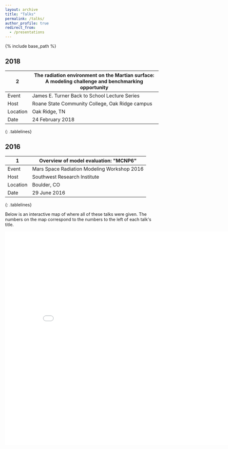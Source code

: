 ```yaml
---
layout: archive
title: "Talks"
permalink: /talks/
author_profile: true
redirect_from:
  - /presentations
---
```


{% include base_path %}

<style>
.tablelines table, .tablelines td, .tablelines th {
        border: 1px solid black;
        }
</style>

<!-- [Click to view a map of all of the talks I have given.](http://lindt8.github.io/talkmap.html) -->


2018
------

| 2        | The radiation environment on the Martian surface: </br>A modeling challenge and benchmarking opportunity |
|----------|----------------------------------------------------------------------------------------------------------|
| Event    | James E. Turner Back to School Lecture Series                                                            |
| Host     | Roane State Community College, Oak Ridge campus                                                          |
| Location | Oak Ridge, TN                                                                                            |
| Date     | 24 February 2018                                                                                         |
{: .tablelines}

2016
------

| 1        | Overview of model evaluation: "MCNP6"       |
|----------|---------------------------------------------|
| Event    | Mars Space Radiation Modeling Workshop 2016 |
| Host     | Southwest Research Institute                |
| Location | Boulder, CO                                 |
| Date     | 29 June 2016                                |
{: .tablelines}

Below is an interactive map of where all of these talks were given.  The numbers on the map correspond to the numbers to the left of each talk's title.

<iframe src="/talkmap/map.html" height="700" width="850" style="border:none;"></iframe>



<!-- <embed src="http://lindt8.github.io/files/CV_Hunter_Ratliff.pdf" width="650" height="1800" type='application/pdf'> -->
